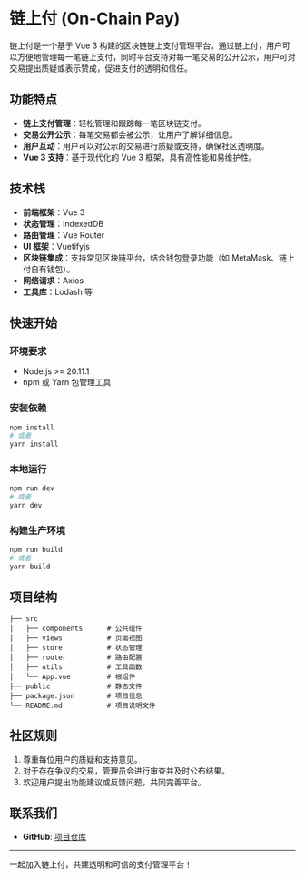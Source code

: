# 链上付 (On-Chain Pay)

链上付是一个基于 Vue 3 构建的区块链链上支付管理平台。通过链上付，用户可以方便地管理每一笔链上支付，同时平台支持对每一笔交易的公开公示，用户可对交易提出质疑或表示赞成，促进支付的透明和信任。

## 功能特点

- **链上支付管理**：轻松管理和跟踪每一笔区块链支付。
- **交易公开公示**：每笔交易都会被公示，让用户了解详细信息。
- **用户互动**：用户可以对公示的交易进行质疑或支持，确保社区透明度。
- **Vue 3 支持**：基于现代化的 Vue 3 框架，具有高性能和易维护性。

## 技术栈

- **前端框架**：Vue 3
- **状态管理**：IndexedDB
- **路由管理**：Vue Router
- **UI 框架**：Vuetifyjs
- **区块链集成**：支持常见区块链平台，结合钱包登录功能（如 MetaMask、链上付自有钱包）。
- **网络请求**：Axios
- **工具库**：Lodash 等

## 快速开始

### 环境要求

- Node.js >= 20.11.1
- npm 或 Yarn 包管理工具

### 安装依赖
```bash
npm install
# 或者
yarn install
```

### 本地运行
```bash
npm run dev
# 或者
yarn dev
```

### 构建生产环境
```bash
npm run build
# 或者
yarn build
```

## 项目结构
```
├── src
│   ├── components      # 公共组件
│   ├── views           # 页面视图
│   ├── store           # 状态管理
│   ├── router          # 路由配置
│   ├── utils           # 工具函数
│   └── App.vue         # 根组件
├── public              # 静态文件
├── package.json        # 项目信息
└── README.md           # 项目说明文件
```

## 社区规则

1. 尊重每位用户的质疑和支持意见。
2. 对于存在争议的交易，管理员会进行审查并及时公布结果。
3. 欢迎用户提出功能建议或反馈问题，共同完善平台。

## 联系我们

- **GitHub**: [项目仓库](https://github.com/qydata/ct-trustpub-vue)

---

一起加入链上付，共建透明和可信的支付管理平台！
